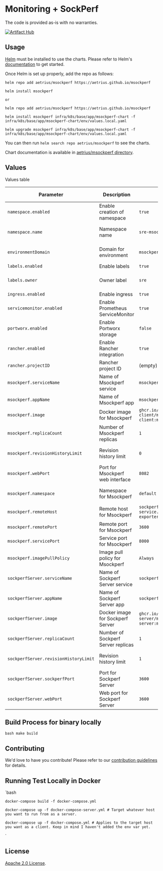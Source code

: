 
# Monitoring + SockPerf 
The code is provided as-is with no warranties.

[![Artifact Hub](https://img.shields.io/endpoint?url=https://artifacthub.io/badge/repository/aetrius)](https://artifacthub.io/packages/search?repo=aetrius)

## Usage

[Helm](https://helm.sh) must be installed to use the charts.
Please refer to Helm's [documentation](https://helm.sh/docs/) to get started.

Once Helm is set up properly, add the repo as follows:

```console
helm repo add aetrius/msockperf https://aetrius.github.io/msockperf

helm install msockperf

or 

helm repo add aetrius/msockperf https://aetrius.github.io/msockperf

helm install msockperf infra/k8s/base/app/msockperf-chart -f infra/k8s/base/app/msockperf-chart/env/values.local.yaml

helm upgrade msockperf infra/k8s/base/app/msockperf-chart -f infra/k8s/base/app/msockperf-chart/env/values.local.yaml
```



You can then run `helm search repo aetrius/msockperf` to see the charts.

<!-- Keep full URL links to repo files because this README syncs from main to gh-pages.  -->
Chart documentation is available in [aetrius/msockperf directory](https://github.com/aetrius/msockperf/README.md).


## Values
Values table

| Parameter            | Description                                 | Default        | Possible Values |
|----------------------|---------------------------------------------|----------------|-----------------|
| `namespace.enabled` | Enable creation of namespace                | `true`         | `true` or `false` |
| `namespace.name`     | Namespace name                              | `sre-msockperf-exporter` | String (namespace name) |
| `environmentDomain`  | Domain for environment                       | `msockperf.domainname.com` | String (domain name) |
| `labels.enabled`     | Enable labels                                | `true`         | `true` or `false` |
| `labels.owner`       | Owner label                                  | `sre`          | String (owner name) |
| `ingress.enabled`    | Enable ingress                               | `true`         | `true` or `false` |
| `servicemonitor.enabled` | Enable Prometheus ServiceMonitor          | `true`         | `true` or `false` |
| `portworx.enabled`   | Enable Portworx storage                     | `false`        | `true` or `false` |
| `rancher.enabled`    | Enable Rancher integration                  | `true`         | `true` or `false` |
| `rancher.projectID`  | Rancher project ID                          | (empty)        | String (project ID) |
| `msockperf.serviceName` | Name of Msockperf service                | `msockperf-service` | String (service name) |
| `msockperf.appName`  | Name of Msockperf app                       | `msockperf-app` | String (app name) |
| `msockperf.image`    | Docker image for Msockperf                  | `ghcr.io/aetrius/msockperf-client/msockperf-client:main` | String (image URL) |
| `msockperf.replicaCount` | Number of Msockperf replicas            | `1`            | Integer (replica count) |
| `msockperf.revisionHistoryLimit` | Revision history limit                | `0`            | Integer (revision limit) |
| `msockperf.webPort`  | Port for Msockperf web interface           | `8082`         | Integer (port number) |
| `msockperf.namespace` | Namespace for Msockperf                   | `default`      | String (namespace name) |
| `msockperf.remoteHost` | Remote host for Msockperf                | `sockperf-server-service.sre-msockperf-exporter` | String (host) |
| `msockperf.remotePort` | Remote port for Msockperf                | `3600`         | Integer (port number) |
| `msockperf.servicePort` | Service port for Msockperf              | `8000`         | Integer (port number) |
| `msockperf.imagePullPolicy` | Image pull policy for Msockperf       | `Always`       | `Always`, `IfNotPresent`, or `Never` |
| `sockperfServer.serviceName` | Name of Sockperf Server service        | `sockperf-server-service` | String (service name) |
| `sockperfServer.appName` | Name of Sockperf Server app             | `sockperf-app` | String (app name) |
| `sockperfServer.image` | Docker image for Sockperf Server         | `ghcr.io/aetrius/msockperf-server/msockperf-server:main` | String (image URL) |
| `sockperfServer.replicaCount` | Number of Sockperf Server replicas    | `1`            | Integer (replica count) |
| `sockperfServer.revisionHistoryLimit` | Revision history limit           | `1`            | Integer (revision limit) |
| `sockperfServer.sockperfPort` | Port for Sockperf Server               | `3600`         | Integer (port number) |
| `sockperfServer.webPort` | Web port for Sockperf Server             | `3600`         | Integer (port number) |


## Build Process for binary locally

  `bash
    make build
  ` 

## Contributing

<!-- Keep full URL links to repo files because this README syncs from main to gh-pages.  -->
We'd love to have you contribute! Please refer to our [contribution guidelines](https://github.com/aetrius/msockperf/CONTRIBUTING.md) for details.


## Running Test Locally in Docker

  `bash

    docker-compose build -f docker-compose.yml

    docker-compose up -f docker-compose-server.yml # Target whatever host you want to run from as a server.

    docker-compose up -f docker-compose.yml # Applies to the target host you want as a client. Keep in mind I haven't added the env var yet.
    
  `


## License

<!-- Keep full URL links to repo files because this README syncs from main to gh-pages.  -->
[Apache 2.0 License](https://github.com/aetrius/msockperf/LICENSE).


